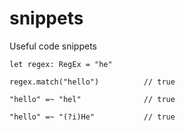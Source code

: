 # snippets
Useful code snippets

`let regex: RegEx = "he"`

`regex.match("hello")          // true`

`"hello" =~ "hel"              // true`

`"hello" =~ "(?i)He"           // true`
